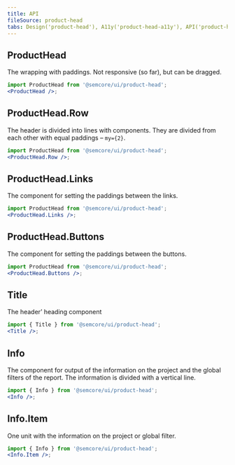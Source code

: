 ```yaml
---
title: API
fileSource: product-head
tabs: Design('product-head'), A11y('product-head-a11y'), API('product-head-api'), Example('product-head-code'), Changelog('product-head-changelog')
---
```


## ProductHead

The wrapping with paddings. Not responsive (so far), but can be dragged.

```jsx
import ProductHead from '@semcore/ui/product-head';
<ProductHead />;
```

## ProductHead.Row

The header is divided into lines with components. They are divided from each other with equal paddings – `my={2}`.

```jsx
import ProductHead from '@semcore/ui/product-head';
<ProductHead.Row />;
```

## ProductHead.Links

The component for setting the paddings between the links.

```jsx
import ProductHead from '@semcore/ui/product-head';
<ProductHead.Links />;
```

## ProductHead.Buttons

The component for setting the paddings between the buttons.

```jsx
import ProductHead from '@semcore/ui/product-head';
<ProductHead.Buttons />;
```

## Title

The header’ heading component

```jsx
import { Title } from '@semcore/ui/product-head';
<Title />;
```

<TypesView type="HeaderTitleProps" :types={...types} />

## Info

The component for output of the information on the project and the global filters of the report. The information is divided with a vertical line.

```jsx
import { Info } from '@semcore/ui/product-head';
<Info />;
```

## Info.Item

One unit with the information on the project or global filter.

```jsx
import { Info } from '@semcore/ui/product-head';
<Info.Item />;
```

<TypesView type="InfoItemProps" :types={...types} />

<script setup>import { data as types } from '@types.data.ts';</script>